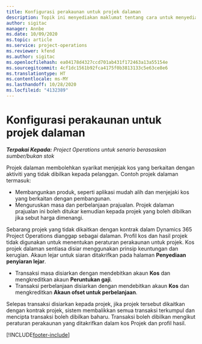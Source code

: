 ```yaml
---
title: Konfigurasi perakaunan untuk projek dalaman
description: Topik ini menyediakan maklumat tentang cara untuk menyediakan amalan perakaunan bagi projek dalaman dalamProject Operations.
author: sigitac
manager: Annbe
ms.date: 10/09/2020
ms.topic: article
ms.service: project-operations
ms.reviewer: kfend
ms.author: sigitac
ms.openlocfilehash: ea04178d4327ccd701ab431f172463a13a55154e
ms.sourcegitcommit: 4cf1dc1561b92fca4175f0b3813133c5e63ce8e6
ms.translationtype: HT
ms.contentlocale: ms-MY
ms.lasthandoff: 10/28/2020
ms.locfileid: "4132389"
---
```

# <a name="configure-accounting-for-internal-projects"></a>Konfigurasi perakaunan untuk projek dalaman

_**Terpakai Kepada:** Project Operations untuk senario berasaskan sumber/bukan stok_

Projek dalaman membolehkan syarikat menjejak kos yang berkaitan dengan aktiviti yang tidak dibilkan kepada pelanggan. Contoh projek dalaman termasuk:

- Membangunkan produk, seperti aplikasi mudah alih dan menjejaki kos yang berkaitan dengan pembangunan.
- Menguruskan masa dan perbelanjaan prajualan. Projek dalaman prajualan ini boleh ditukar kemudian kepada projek yang boleh dibilkan jika sebut harga dimenangi.

Sebarang projek yang tidak dikaitkan dengan kontrak dalam Dynamics 365 Project Operations dianggap sebagai dalaman. Profil kos dan hasil projek tidak digunakan untuk menentukan peraturan perakaunan untuk projek. Kos projek dalaman sentiasa disiar menggunakan prinsip keuntungan dan kerugian. Akaun lejar untuk siaran ditakrifkan pada halaman **Penyediaan penyiaran lejar**.

- Transaksi masa disiarkan dengan mendebitkan akaun **Kos** dan mengkreditkan akaun **Peruntukan gaji**.
- Transaksi perbelanjaan disiarkan dengan mendebitkan akaun **Kos** dan mengkreditkan **Akaun ofset untuk perbelanjaan**.

Selepas transaksi disiarkan kepada projek, jika projek tersebut dikaitkan dengan kontrak projek, sistem membalikkan semua transaksi terkumpul dan mencipta transaksi boleh dibilkan baharu. Transaksi boleh dibilkan mengikut peraturan perakaunan yang ditakrifkan dalam kos Projek dan profil hasil.




[!INCLUDE[footer-include](../includes/footer-banner.md)]